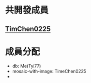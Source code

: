 # 共開發成員
## [TimChen0225](https://github.com/TimChen0225)

# 成員分配
- db: Me(Tyi77)
- mosaic-with-image: TimeChen0225
- 